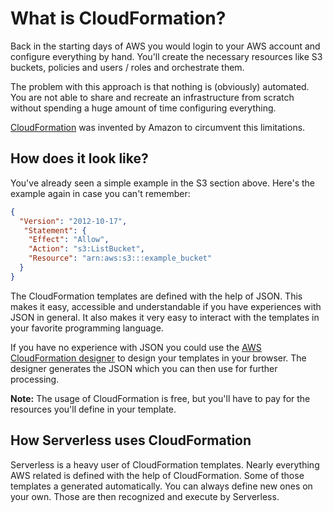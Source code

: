 # What is CloudFormation?

Back in the starting days of AWS you would login to your AWS account and configure everything by hand. You'll create the necessary resources like S3 buckets, policies and users / roles and orchestrate them.

The problem with this approach is that nothing is (obviously) automated. You are not able to share and recreate an infrastructure from scratch without spending a huge amount of time configuring everything.

[CloudFormation](https://aws.amazon.com/cloudformation/) was invented by Amazon to circumvent this limitations.

## How does it look like?

You've already seen a simple example in the S3 section above. Here's the example again in case you can't remember:

```json
{
  "Version": "2012-10-17",
   "Statement": {
    "Effect": "Allow",
    "Action": "s3:ListBucket",
    "Resource": "arn:aws:s3:::example_bucket"
  }
}
```

The CloudFormation templates are defined with the help of JSON. This makes it easy, accessible and understandable if you have experiences with JSON in general. It also makes it very easy to interact with the templates in your favorite programming language.

If you have no experience with JSON you could use the [AWS CloudFormation designer](https://console.aws.amazon.com/cloudformation/designer/home) to design your templates in your browser. The designer generates the JSON which you can then use for further processing.

**Note:** The usage of CloudFormation is free, but you'll have to pay for the resources you'll define in your template.

## How Serverless uses CloudFormation

Serverless is a heavy user of CloudFormation templates. Nearly everything AWS related is defined with the help of CloudFormation. Some of those templates a generated automatically. You can always define new ones on your own. Those are then recognized and execute by Serverless.
